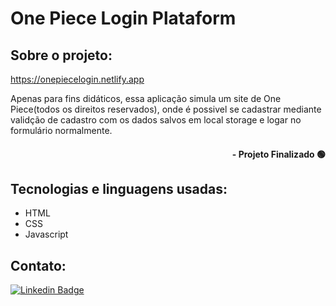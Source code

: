 # One Piece Login Plataform

## Sobre o projeto:
https://onepiecelogin.netlify.app

Apenas para fins didáticos, essa aplicação simula um site de One Piece(todos os direitos reservados), onde é possivel se cadastrar mediante validção de cadastro com os dados salvos em local storage e logar no formulário normalmente.

#### <div align="right">- Projeto Finalizado 🟢 <div>

## Tecnologias e linguagens usadas:
- HTML
- CSS
- Javascript

## Contato:
[![Linkedin Badge](https://img.shields.io/badge/-LinkedIn-blue?style=flat-square&logo=Linkedin&logoColor=white&link=https://www.linkedin.com/in/kelvin-teixeira-8707b41a8/?originalSubdomain=br)]( https://www.linkedin.com/in/kelvin-teixeira-8707b41a8/?originalSubdomain=br)
